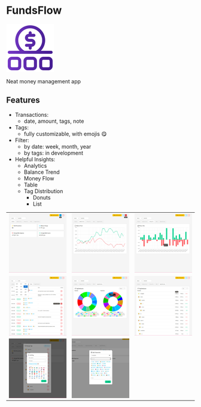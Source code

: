 # FundsFlow

![FundsFlow](./frontend/public/logo.png)

Neat money management app

## Features

- Transactions:
  - date, amount, tags, note
- Tags:
  - fully customizable, with emojis 😋
- Filter:
  - by date: week, month, year
  - by tags: in development
- Helpful Insights:
  - Analytics
  - Balance Trend
  - Money Flow
  - Table
  - Tag Distribution
    - Donuts
    - List

|  |  |  |
| ---------- | ---------- | ---------- |
| ![app](./.github/screenshots/analytics.png) | ![app](./.github/screenshots/balance_trend.png) | ![app](./.github/screenshots/money_flow.png) |
| ![app](./.github/screenshots/table.png) | ![app](./.github/screenshots/tag_distribution_donuts.png) | ![app](./.github/screenshots/tag_distribution_list.png) |
| ![app](./.github/screenshots/tags_add.png) | ![app](./.github/screenshots/transactions_add.png) |  |



